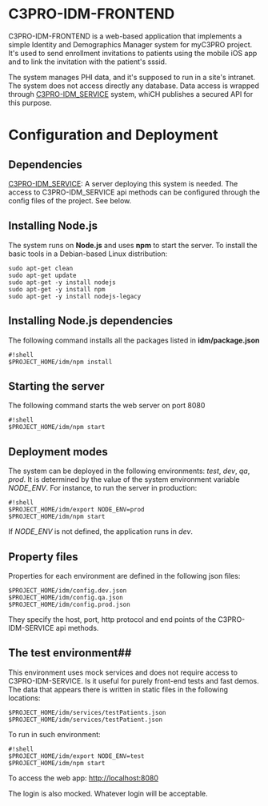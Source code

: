 # C3PRO-IDM-FRONTEND #

C3PRO-IDM-FRONTEND is a web-based application that implements a simple Identity and Demographics Manager system for myC3PRO project. It's used to send enrollment invitations to patients using the mobile iOS app and to link the invitation with the patient's sssid. 

The system manages PHI data, and it's supposed to run in a site's intranet. The system does not access directly any database. Data access is wrapped through [C3PRO-IDM_SERVICE](https://bitbucket.org/ihlchip/c3pro-idm-service) system, whiCH publishes a secured API for this purpose.

# Configuration and Deployment #

## Dependencies ##

[C3PRO-IDM_SERVICE](https://bitbucket.org/ihlchip/c3pro-idm-service): A server deploying this system is needed. The access to C3PRO-IDM_SERVICE api methods can be configured through the config files of the project. See below.

## Installing Node.js ##

The system runs on **Node.js** and uses **npm** to start the server. To install the basic tools in a Debian-based Linux distribution: 

    sudo apt-get clean
    sudo apt-get update
    sudo apt-get -y install nodejs
    sudo apt-get -y install npm
    sudo apt-get -y install nodejs-legacy

## Installing Node.js dependencies ##

The following command installs all the packages listed in **idm/package.json**

```
#!shell
$PROJECT_HOME/idm/npm install
```

## Starting the server ##

The following command starts the web server on port 8080

```
#!shell
$PROJECT_HOME/idm/npm start
```

## Deployment modes ##

The system can be deployed in the following environments: *test*, *dev*, *qa*, *prod*. It is determined by the value of the system environment variable *NODE_ENV*. For instance, to run the server in production:

```
#!shell
$PROJECT_HOME/idm/export NODE_ENV=prod
$PROJECT_HOME/idm/npm start
```

If *NODE_ENV* is not defined, the application runs in *dev*.

## Property files

Properties for each environment are defined in the following json files:

    $PROJECT_HOME/idm/config.dev.json
    $PROJECT_HOME/idm/config.qa.json
    $PROJECT_HOME/idm/config.prod.json

They specify the host, port, http protocol and end points of the C3PRO-IDM-SERVICE api methods. 

## The test environment## 

This environment uses mock services and does not require access to C3PRO-IDM-SERVICE. Is it useful   for purely front-end tests and fast demos. The data that appears there is written in static files in the following locations:

    $PROJECT_HOME/idm/services/testPatients.json
    $PROJECT_HOME/idm/services/testPatient.json

To run in such environment:

```
#!shell
$PROJECT_HOME/idm/export NODE_ENV=test
$PROJECT_HOME/idm/npm start
```

To access the web app: [http://localhost:8080](http://localhost:8080)

The login is also mocked. Whatever login will be acceptable.